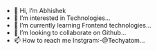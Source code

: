 - 👋 Hi, I’m Abhishek
- 👀 I’m interested in Technologies...
- 🌱 I’m currently learning Frontend technologies...
- 💞️ I’m looking to collaborate on Github...
- 📫 How to reach me Instgram:-@Techyatom...

<!---
Abhishekkr0/Abhishekkr0 is a ✨ special ✨ repository because its `README.md` (this file) appears on your GitHub profile.
You can click the Preview link to take a look at your changes.
--->

